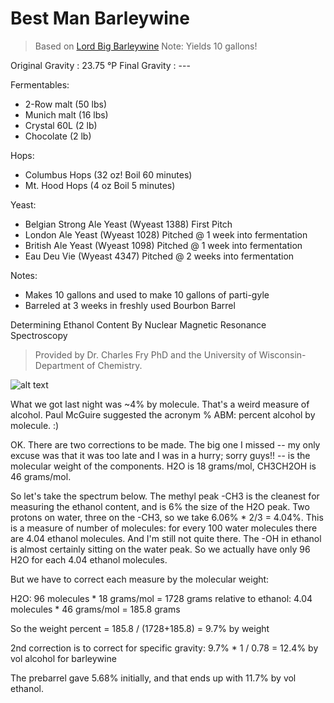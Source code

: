 Best Man Barleywine
===

> Based on [Lord Big Barleywine](http://byo.com/stories/issue/item/224-big-bad-barleywine)
> Note: Yields 10 gallons!

Original Gravity : 23.75 &#176;P
Final Gravity : ---

Fermentables:

* 2-Row malt (50 lbs)
* Munich malt (16 lbs)
* Crystal 60L (2 lb)
* Chocolate (2 lb)

Hops:

* Columbus Hops (32 oz! Boil 60 minutes)
* Mt. Hood Hops (4 oz Boil 5 minutes)

Yeast:

* Belgian Strong Ale Yeast (Wyeast 1388) First Pitch
* London Ale Yeast (Wyeast 1028) Pitched @ 1 week into fermentation
* British Ale Yeast (Wyeast 1098) Pitched @ 1 week into fermentation
* Eau Deu Vie (Wyeast 4347) Pitched @ 2 weeks into fermentation

Notes:

* Makes 10 gallons and used to make 10 gallons of parti-gyle
* Barreled at 3 weeks in freshly used Bourbon Barrel
 
Determining Ethanol Content By Nuclear Magnetic Resonance Spectroscopy

> Provided by Dr. Charles Fry PhD and the University of Wisconsin-Department of Chemistry.

![alt text](http://i.imgur.com/of2Hj2d.png "NMR Bestman Barleywine")

What we got last night was ~4% by molecule.  That's a weird measure of alcohol.  Paul McGuire suggested the acronym % ABM:  percent alcohol by molecule.  :)

OK.  There are two corrections to be made.  The big one I missed -- my only excuse was that it was too late and I was in a hurry; sorry guys!! -- is the molecular weight of the components.  H2O is 18 grams/mol,  CH3CH2OH is 46 grams/mol.  

So let's take the spectrum below.  The methyl peak -CH3 is the cleanest for measuring the ethanol content, and is 6% the size of the H2O peak.  Two protons on water, three on the -CH3, so we take 6.06% * 2/3 = 4.04%.  This is a measure of number of molecules:  for every 100 water molecules there are 4.04 ethanol molecules.  And I'm still not quite there.  The -OH in ethanol is almost certainly sitting on the water peak.  So we actually have only 96 H2O for each 4.04 ethanol molecules.

But we have to correct each measure by the molecular weight:

H2O:  96 molecules * 18 grams/mol = 1728 grams   relative to    ethanol: 4.04 molecules * 46 grams/mol = 185.8 grams            

So the weight percent =  185.8 / (1728+185.8) = 9.7% by weight

2nd correction is to correct for specific gravity:   9.7% * 1 / 0.78 = 12.4% by vol alcohol for barleywine

The prebarrel gave 5.68% initially, and that ends up with 11.7% by vol ethanol.

